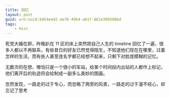 ```yaml
---
title: 回忆
layout: post
guid: urn:uuid:8454eed2-ae76-49b4-ab1f-861e309308bd
tags:
    - misc
---
```


死党大婚在即，昨晚趴在 11 区的床上突然把自己人生的 timeline 回忆了一遍，很多人都以不再联系，有些昔日的好友已然觉得陌生，不知道他们现在在哪里，过着怎样的生活，而有些人甚至连名字都已经想不起来，只剩下对脸庞模糊的记忆。

无数次的在想，哪怕只是一个很小的车站，给某个时间段内出站的人都作上标记，他们离开后的轨迹将会绘制成一副多么美妙的图画。

忽然发现，一路走的过于专心，而忽略了两旁的风景，一路走的过于漫不经心，却忘记了思考
